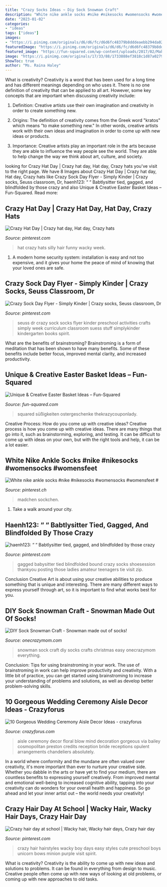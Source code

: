```yaml
---
title: "Crazy Socks Ideas ~ Diy Sock Snowman Craft"
description: "White nike ankle socks #nike #nikesocks #womensocks #womensfeet #"
date: "2023-01-02"
categories:
- "ideas"
tags: ["ideas"]
images:
- "https://i.pinimg.com/originals/d6/d6/fc/d6d6fc48379b8dddeaebb294da02eaf3.jpg"
featuredImage: "https://i.pinimg.com/originals/d6/d6/fc/d6d6fc48379b8dddeaebb294da02eaf3.jpg"
featured_image: "https://fun-squared.com/wp-content/uploads/2017/02/MakeupBagEasterBasketIdea.jpg"
image: "https://i.pinimg.com/originals/17/33/88/1733888ef3818c1d87a0279fe932b688.jpg"
ShowToc: true
author: "Ms. Raina Haley"
---
```



What is creativity?
Creativity is a word that has been used for a long time and has different meanings depending on who uses it. There is no one definition of creativity that can be applied to all art. However, some key concepts that are important when discussing creativity include:
1) Definition: Creative artists use their own imagination and creativity in order to create something new.

2) Origins: The definition of creativity comes from the Greek word "kratos" which means "to make something new." In other words, creative artists work with their own ideas and imagination in order to come up with new ideas or products.

3) Importance: Creative artists play an important role in the arts because they are able to influence the way people see the world. They are able to help change the way we think about art, culture, and society.

	

		
looking for Crazy Hat Day | Crazy hat day, Hat day, Crazy hats you've visit to the right page. We have 8 Images about Crazy Hat Day | Crazy hat day, Hat day, Crazy hats like Crazy Sock Day Flyer - Simply Kinder | Crazy socks, Seuss classroom, Dr, haenh123: “ “ Babtlysitter tied, gagged, and blindfolded by those crazy and also Unique &amp; Creative Easter Basket Ideas – Fun-Squared. Read more:
		
    
## Crazy Hat Day | Crazy Hat Day, Hat Day, Crazy Hats

<img loading=lazy src="https://i.pinimg.com/originals/d6/d6/fc/d6d6fc48379b8dddeaebb294da02eaf3.jpg" onerror="this.onerror=null;this.src='https://tse2.mm.bing.net/th?id=OIP.Nl7s2GkGNlF2smGW_dttBwHaLH&amp;pid=15.1';" alt="Crazy Hat Day | Crazy hat day, Hat day, Crazy hats">

_Source: pinterest.com_

>hat crazy hats silly hair funny wacky week. 

	

1. A modern home security system: installation is easy and not too expensive, and it gives your home the peace of mind of knowing that your loved ones are safe. 

    
## Crazy Sock Day Flyer - Simply Kinder | Crazy Socks, Seuss Classroom, Dr

<img loading=lazy src="https://i.pinimg.com/originals/71/01/46/7101464ee414bbbdde5941c3e0243463.jpg" onerror="this.onerror=null;this.src='https://tse1.mm.bing.net/th?id=OIP.eVysy9NtxcdYy0RopZwomgHaLG&amp;pid=15.1';" alt="Crazy Sock Day Flyer - Simply Kinder | Crazy socks, Seuss classroom, Dr">

_Source: pinterest.com_

>seuss dr crazy sock socks flyer kinder preschool activities crafts simply week curriculum classroom suess stuff simplykinder kindergarten books spirit. 

	

What are the benefits of brainstroming?
Brainstroming is a form of meditation that has been shown to have many benefits. Some of these benefits include better focus, improved mental clarity, and increased productivity.

    
## Unique &amp; Creative Easter Basket Ideas – Fun-Squared

<img loading=lazy src="https://fun-squared.com/wp-content/uploads/2017/02/MakeupBagEasterBasketIdea.jpg" onerror="this.onerror=null;this.src='https://tse1.mm.bing.net/th?id=OIP.RctDn7eLaPmi9_SKsZs_tQHaLE&amp;pid=15.1';" alt="Unique &amp; Creative Easter Basket Ideas – Fun-Squared">

_Source: fun-squared.com_

>squared süßigkeiten ostergeschenke thekrazycouponlady. 

	

Creative Process: How do you come up with creative ideas?
Creative process is how you come up with creative ideas. There are many things that go into it, such as brainstorming, exploring, and testing. It can be difficult to come up with ideas on your own, but with the right tools and help, it can be a lot easier.

    
## White Nike Ankle Socks #nike #nikesocks #womensocks #womensfeet #

<img loading=lazy src="https://i.pinimg.com/736x/8d/02/ca/8d02ca70f9a69a788860963e603262a5.jpg" onerror="this.onerror=null;this.src='https://tse1.mm.bing.net/th?id=OIP.lUPXRoOkspphN0zQBgsg5AHaFq&amp;pid=15.1';" alt="White nike ankle socks #nike #nikesocks #womensocks #womensfeet #">

_Source: pinterest.ch_

>madchen sockchen. 

	

1) Take a walk around your city.

    
## Haenh123: “ “ Babtlysitter Tied, Gagged, And Blindfolded By Those Crazy

<img loading=lazy src="https://i.pinimg.com/originals/61/ec/84/61ec847a26f97dbd43aa563094d16239.jpg" onerror="this.onerror=null;this.src='https://tse2.mm.bing.net/th?id=OIP.93LfFmDVEQlYukMmga3aYgHaJ4&amp;pid=15.1';" alt="haenh123: “ “ Babtlysitter tied, gagged, and blindfolded by those crazy">

_Source: pinterest.com_

>gagged babysitter tied blindfolded bound crazy socks shoesession thankyou posting those ladies amateur teenagers tie visit zip. 

	

Conclusion
Creative Art is about using your creative abilities to produce something that is unique and interesting. There are many different ways to express yourself through art, so it is important to find what works best for you.

    
## DIY Sock Snowman Craft - Snowman Made Out Of Socks!

<img loading=lazy src="https://www.onecrazymom.com/wp-content/uploads/2017/11/sock-snowman.jpg" onerror="this.onerror=null;this.src='https://tse3.mm.bing.net/th?id=OIP.ETKiyQPktjy6YXMEfjoHzAHaLG&amp;pid=15.1';" alt="DIY Sock Snowman Craft - Snowman made out of socks!">

_Source: onecrazymom.com_

>snowman sock craft diy socks crafts christmas easy onecrazymom everything. 

	

Conclusion: Tips for using brainstroming in your work.
The use of brainstroming in work can help improve productivity and creativity. With a little bit of practice, you can get started using brainstroming to increase your understanding of problems and solutions, as well as develop better problem-solving skills.

    
## 10 Gorgeous Wedding Ceremony Aisle Decor Ideas - Crazyforus

<img loading=lazy src="http://4.bp.blogspot.com/-5Ls7CEgPkns/U3-lXN1eaJI/AAAAAAAApDE/8y_8VVccbX0/s1600/wedding-ceremony-style-the-aisle-10.jpg" onerror="this.onerror=null;this.src='https://tse3.mm.bing.net/th?id=OIP.WePqhq53njI1pOcApRUnhQHaLH&amp;pid=15.1';" alt="10 Gorgeous Wedding Ceremony Aisle Decor Ideas - crazyforus">

_Source: crazyforus.com_

>aisle ceremony decor floral blow mind decoration gorgeous via bailey cosmopolitan preston credits reception bride receptions opulent arrangements chandeliers absolutely. 

	

In a world where conformity and the mundane are often valued over creativity, it's more important than ever to nurture your creative side. Whether you dabble in the arts or have yet to find your medium, there are countless benefits to expressing yourself creatively. From improved mental and emotional well-being to increased cognitive ability, tapping into your creativity can do wonders for your overall health and happiness. So go ahead and let your inner artist out – the world needs your creativity!

    
## Crazy Hair Day At School | Wacky Hair, Wacky Hair Days, Crazy Hair Day

<img loading=lazy src="https://i.pinimg.com/originals/17/33/88/1733888ef3818c1d87a0279fe932b688.jpg" onerror="this.onerror=null;this.src='https://tse2.mm.bing.net/th?id=OIP.t9sxJJ9VfDN8tL8IuqYEvQHaNK&amp;pid=15.1';" alt="Crazy hair day at school | Wacky hair, Wacky hair days, Crazy hair day">

_Source: pinterest.com_

>crazy hair hairstyles wacky boy days easy styles cute preschool boys unicorn bows minion purple visit spirit. 

	

What is creativity?
Creativity is the ability to come up with new ideas and solutions to problems. It can be found in everything from design to music. Creative people often come up with new ways of looking at old problems, or coming up with new approaches to old tasks.

